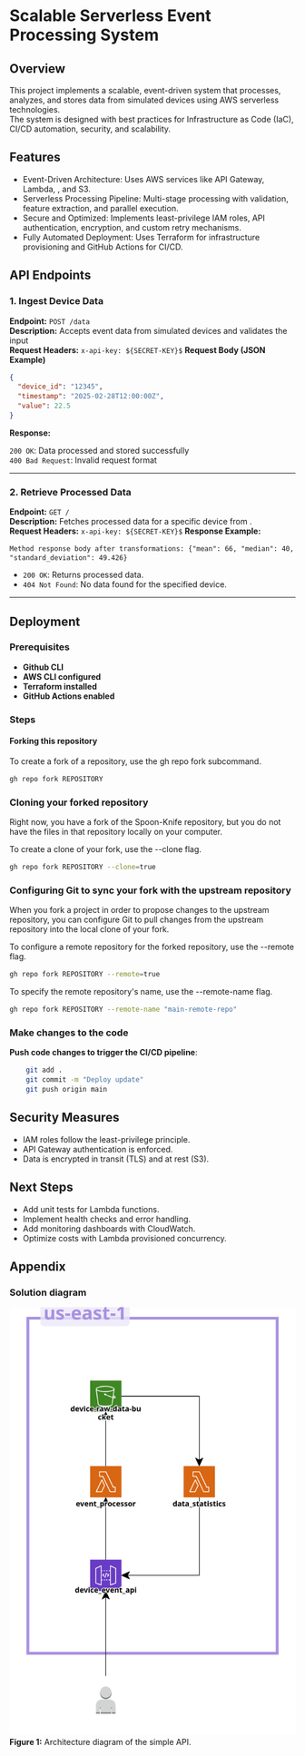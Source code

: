 # Scalable Serverless Event Processing System

## Overview

This project implements a scalable, event-driven system that processes, analyzes, and stores data from simulated devices using AWS serverless technologies.  
The system is designed with best practices for Infrastructure as Code (IaC), CI/CD automation, security, and scalability.

## Features

- Event-Driven Architecture: Uses AWS services like API Gateway, Lambda, , and S3.
- Serverless Processing Pipeline: Multi-stage processing with validation, feature extraction, and parallel execution.
- Secure and Optimized: Implements least-privilege IAM roles, API authentication, encryption, and custom retry mechanisms.
- Fully Automated Deployment: Uses Terraform for infrastructure provisioning and GitHub Actions for CI/CD.

## API Endpoints

### 1. Ingest Device Data

**Endpoint:** `POST /data`  
**Description:** Accepts event data from simulated devices and validates the input  
**Request Headers:** `x-api-key: ${SECRET-KEY}$`
**Request Body (JSON Example)**

```json
{
  "device_id": "12345",
  "timestamp": "2025-02-28T12:00:00Z",
  "value": 22.5
}
```

**Response:**

`200 OK`: Data processed and stored successfully  
`400 Bad Request`: Invalid request format

---

### 2. Retrieve Processed Data

**Endpoint:** `GET /`  
**Description:** Fetches processed data for a specific device from .  
**Request Headers:** `x-api-key: ${SECRET-KEY}$`
**Response Example:**

```
Method response body after transformations: {"mean": 66, "median": 40, "standard_deviation": 49.426}
```

- `200 OK`: Returns processed data.
- `404 Not Found`: No data found for the specified device.

---

## Deployment

### Prerequisites

- **Github CLI**
- **AWS CLI configured**
- **Terraform installed**
- **GitHub Actions enabled**

### Steps

#### Forking this repository

To create a fork of a repository, use the gh repo fork subcommand.

```sh
gh repo fork REPOSITORY
```

### Cloning your forked repository

Right now, you have a fork of the Spoon-Knife repository, but you do not have the files in that repository locally on your computer.

To create a clone of your fork, use the --clone flag.

```sh
gh repo fork REPOSITORY --clone=true
```

### Configuring Git to sync your fork with the upstream repository

When you fork a project in order to propose changes to the upstream repository, you can configure Git to pull changes from the upstream repository into the local clone of your fork.

To configure a remote repository for the forked repository, use the --remote flag.

```sh
gh repo fork REPOSITORY --remote=true
```

To specify the remote repository's name, use the --remote-name flag.

```sh
gh repo fork REPOSITORY --remote-name "main-remote-repo"
```

### Make changes to the code

**Push code changes to trigger the CI/CD pipeline**:

```sh
    git add .
    git commit -m "Deploy update"
    git push origin main
```

## Security Measures

- IAM roles follow the least-privilege principle.
- API Gateway authentication is enforced.
- Data is encrypted in transit (TLS) and at rest (S3).

## Next Steps

- Add unit tests for Lambda functions.
- Implement health checks and error handling.
- Add monitoring dashboards with CloudWatch.
- Optimize costs with Lambda provisioned concurrency.

## Appendix

### Solution diagram

![simple-api architecture](images/simple-api.png)  
**Figure 1:** Architecture diagram of the simple API.
